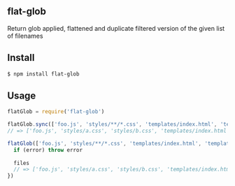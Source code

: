 ## flat-glob

Return glob applied, flattened and duplicate filtered version of the given list of filenames

## Install

```bash
$ npm install flat-glob
```

## Usage

```js
flatGlob = require('flat-glob')

flatGlob.sync(['foo.js', 'styles/**/*.css', 'templates/index.html', 'templates/**/*.html', '!templates/admin/*.html'])
// => ['foo.js', 'styles/a.css', 'styles/b.css', 'templates/index.html', 'templates/foo.html', 'templates/bar.html']

flatGlob(['foo.js', 'styles/**/*.css', 'templates/index.html', 'templates/**/*.html', '!templates/admin/*.html'], function (error, files) {
  if (error) throw error
  
  files
  // => ['foo.js', 'styles/a.css', 'styles/b.css', 'templates/index.html', 'templates/foo.html', 'templates/bar.html']
})
```
